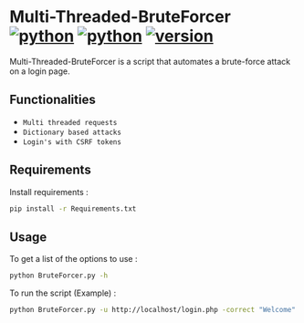 # Multi-Threaded-BruteForcer [![python](https://img.shields.io/badge/Python-2.7-green.svg?style=style=flat-square)](https://www.python.org/downloads/)  [![python](https://img.shields.io/badge/Python-3-green.svg?style=style=flat-square)](https://www.python.org/downloads/)  [![version](https://img.shields.io/badge/Version-Beta-blue.svg?style=style=flat-square)](https://twitter.com/nas_bench)

Multi-Threaded-BruteForcer is a script that automates a brute-force attack on a login page.

## Functionalities

* ```Multi threaded requests```
* ```Dictionary based attacks```
* ```Login's with CSRF tokens```

## Requirements

Install requirements :

```bash
pip install -r Requirements.txt
```

## Usage

To get a list of the options to use :

```bash
python BruteForcer.py -h
```

To run the script (Example) :

```bash
python BruteForcer.py -u http://localhost/login.php -correct "Welcome" -wrong "Wrong username/password" -user admin --dict "pass.txt" -g -userField username -passField password
```
